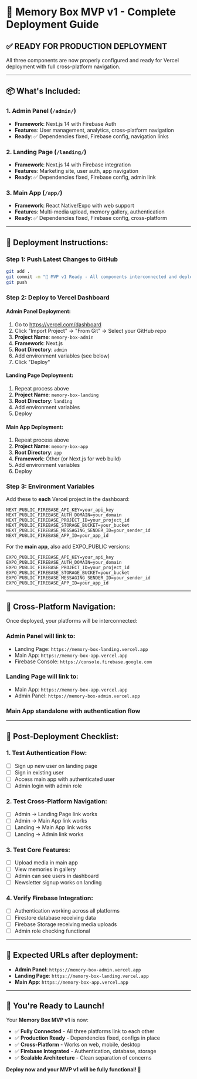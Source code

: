 # 🚀 Memory Box MVP v1 - Complete Deployment Guide

## ✅ **READY FOR PRODUCTION DEPLOYMENT**

All three components are now properly configured and ready for Vercel deployment with full cross-platform navigation.

---

## 📦 **What's Included:**

### **1. Admin Panel** (`/admin/`)
- **Framework**: Next.js 14 with Firebase Auth
- **Features**: User management, analytics, cross-platform navigation
- **Ready**: ✅ Dependencies fixed, Firebase config, navigation links

### **2. Landing Page** (`/landing/`)
- **Framework**: Next.js 14 with Firebase integration  
- **Features**: Marketing site, user auth, app navigation
- **Ready**: ✅ Dependencies fixed, Firebase config, admin link

### **3. Main App** (`/app/`)
- **Framework**: React Native/Expo with web support
- **Features**: Multi-media upload, memory gallery, authentication
- **Ready**: ✅ Dependencies fixed, Firebase config, cross-platform

---

## 🔧 **Deployment Instructions:**

### **Step 1: Push Latest Changes to GitHub**
```bash
git add .
git commit -m "🚀 MVP v1 Ready - All components interconnected and deployment-ready"
git push
```

### **Step 2: Deploy to Vercel Dashboard**

#### **Admin Panel Deployment:**
1. Go to https://vercel.com/dashboard
2. Click "Import Project" → "From Git" → Select your GitHub repo
3. **Project Name**: `memory-box-admin`
4. **Framework**: Next.js
5. **Root Directory**: `admin`
6. Add environment variables (see below)
7. Click "Deploy"

#### **Landing Page Deployment:**
1. Repeat process above
2. **Project Name**: `memory-box-landing`
3. **Root Directory**: `landing`
4. Add environment variables
5. Deploy

#### **Main App Deployment:**
1. Repeat process above
2. **Project Name**: `memory-box-app`
3. **Root Directory**: `app`
4. **Framework**: Other (or Next.js for web build)
5. Add environment variables
6. Deploy

### **Step 3: Environment Variables**
Add these to **each** Vercel project in the dashboard:

```env
NEXT_PUBLIC_FIREBASE_API_KEY=your_api_key
NEXT_PUBLIC_FIREBASE_AUTH_DOMAIN=your_domain
NEXT_PUBLIC_FIREBASE_PROJECT_ID=your_project_id
NEXT_PUBLIC_FIREBASE_STORAGE_BUCKET=your_bucket
NEXT_PUBLIC_FIREBASE_MESSAGING_SENDER_ID=your_sender_id
NEXT_PUBLIC_FIREBASE_APP_ID=your_app_id
```

For the **main app**, also add EXPO_PUBLIC versions:
```env
EXPO_PUBLIC_FIREBASE_API_KEY=your_api_key
EXPO_PUBLIC_FIREBASE_AUTH_DOMAIN=your_domain
EXPO_PUBLIC_FIREBASE_PROJECT_ID=your_project_id
EXPO_PUBLIC_FIREBASE_STORAGE_BUCKET=your_bucket
EXPO_PUBLIC_FIREBASE_MESSAGING_SENDER_ID=your_sender_id
EXPO_PUBLIC_FIREBASE_APP_ID=your_app_id
```

---

## 🔗 **Cross-Platform Navigation:**

Once deployed, your platforms will be interconnected:

### **Admin Panel** will link to:
- Landing Page: `https://memory-box-landing.vercel.app`
- Main App: `https://memory-box-app.vercel.app`
- Firebase Console: `https://console.firebase.google.com`

### **Landing Page** will link to:
- Main App: `https://memory-box-app.vercel.app`
- Admin Panel: `https://memory-box-admin.vercel.app`

### **Main App** standalone with authentication flow

---

## 🎯 **Post-Deployment Checklist:**

### **1. Test Authentication Flow:**
- [ ] Sign up new user on landing page
- [ ] Sign in existing user
- [ ] Access main app with authenticated user
- [ ] Admin login with admin role

### **2. Test Cross-Platform Navigation:**
- [ ] Admin → Landing Page link works
- [ ] Admin → Main App link works  
- [ ] Landing → Main App link works
- [ ] Landing → Admin link works

### **3. Test Core Features:**
- [ ] Upload media in main app
- [ ] View memories in gallery
- [ ] Admin can see users in dashboard
- [ ] Newsletter signup works on landing

### **4. Verify Firebase Integration:**
- [ ] Authentication working across all platforms
- [ ] Firestore database receiving data
- [ ] Firebase Storage receiving media uploads
- [ ] Admin role checking functional

---

## 📱 **Expected URLs after deployment:**

- **Admin Panel**: `https://memory-box-admin.vercel.app`
- **Landing Page**: `https://memory-box-landing.vercel.app` 
- **Main App**: `https://memory-box-app.vercel.app`

---

## 🚀 **You're Ready to Launch!**

Your **Memory Box MVP v1** is now:
- ✅ **Fully Connected** - All three platforms link to each other
- ✅ **Production Ready** - Dependencies fixed, configs in place
- ✅ **Cross-Platform** - Works on web, mobile, desktop
- ✅ **Firebase Integrated** - Authentication, database, storage
- ✅ **Scalable Architecture** - Clean separation of concerns

**Deploy now and your MVP v1 will be fully functional! 🎊**
